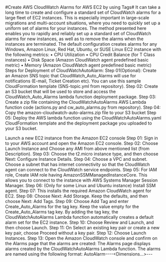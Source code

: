 #Create AWS CloudWatch Alarms for AWS EC2 by using Tags#
It can take a long time to create and configure a standard set of CloudWatch alarms for a large fleet of EC2 instances. This is especially important in large-scale migrations and multi-account situations, where you need to quickly set up a uniform set of alarms for your instances. The method presented here enables you to rapidly and reliably set up a standard set of CloudWatch alarms for new instances, as well as to remove the alarms when the instances are terminated.
The default configuration creates alarms for any Windows, Amazon Linux, Red Hat, Ubuntu, or SUSE Linux EC2 instance with the following metrics:
•	CPU Utilization
•	CPU Credit Balance (for T Class instances)
•	Disk Space (Amazon CloudWatch agent predefined basic metric)
•	Memory (Amazon CloudWatch agent predefined basic metric)
Steps for Deployment of CloudWatchAutoAlarm:
Step 01(Optional): Create an Amazon SNS topic that CloudWatch_Auto_Alarms will use for notifications (E-mail, Ticket Creation etc). You can use this sample CloudFormation template (SNS-topic.yml from repository).
Step 02: Create an S3 bucket that will be used to store and access the CloudWatch_Auto_Alarms lambda function deployment package.
Step 03: Create a zip file containing the CloudWatchAutoAlarms AWS Lambda function code (actions.py and cw_auto_alarms.py from repository).
Step 04: Copy the amazon-cloudwatch-auto-alarms.zip file to your S3 bucket
Step 05: Deploy the AWS lambda function using the CloudWatchAutoAlarms.yaml CloudFormation template and the deployment package you uploaded to your S3 bucket.

Launch a new EC2 instance from the Amazon EC2 console
Step 01: Sign in to your AWS account and open the Amazon EC2 console.
Step 02: Choose Launch Instance and Choose any AMI from above mentioned list (from Description).
Step 03: Choose the t2.micro instance type, and then choose Next: Configure Instance Details.
Step 04: Choose a VPC and subnet. Choose a subnet that has internet connectivity so that the CloudWatch agent can connect to the CloudWatch service endpoints. 
Step 05: For IAM role, Create IAM role having AmazonSSMManagedInstanceCore. This allows you to connect to the instance with AWS Systems Manager Session Manager.
Step 06: (Only for some Linux and Ubuntu instance) Install SSM agent.
Step 07: This installs the required Amazon CloudWatch agent for EC2.
Step 08: Choose Next: Add Storage. Keep the defaults, and then choose Next: Add Tags.
Step 09: Choose Add Tag and enter Create_Auto_Alarms for the tag key. Keep the value empty for the Create_Auto_Alarms tag key. By adding the tag key, the CloudWatchAutoAlarms Lambda function automatically creates a default alarm set for the EC2 instance.
Step 10: Choose Review and Launch, and then choose Launch.
Step 11: On Select an existing key pair or create a new key pair, choose Proceed without a key pair. 
Step 12: Choose Launch Instances.
Step 13: Open the Amazon CloudWatch console and confirm on the Alarms page that the alarms are created:
The Alarms page displays alarms created by the CloudWatchAutoAlarms Lambda function.
The alarms are named using the following format:
AutoAlarm-<InstanceId>-<Namespace>-<MetricName>-<Dimensions…>-<ComparisonOperator>-<Threshold>-<Period>

